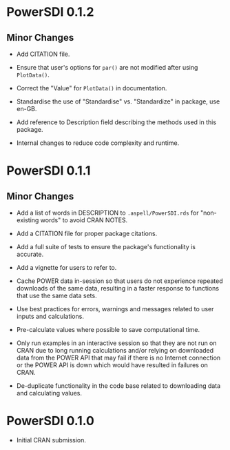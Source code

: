 # PowerSDI 0.1.2

## Minor Changes

* Add CITATION file.

* Ensure that user's options for `par()` are not modified after using `PlotData()`.

* Correct the "Value" for `PlotData()` in documentation.

* Standardise the use of "Standardise" vs. "Standardize" in package, use en-GB.

* Add reference to Description field describing the methods used in this package.

* Internal changes to reduce code complexity and runtime.

# PowerSDI 0.1.1

## Minor Changes

* Add a list of words in DESCRIPTION to `.aspell/PowerSDI.rds` for "non-existing words" to avoid CRAN NOTES.

* Add a CITATION file for proper package citations.

* Add a full suite of tests to ensure the package's functionality is accurate.

* Add a vignette for users to refer to.

* Cache POWER data in-session so that users do not experience repeated downloads of the same data, resulting in a faster response to functions that use the same data sets.

* Use best practices for errors, warnings and messages related to user inputs and calculations.

* Pre-calculate values where possible to save computational time.

* Only run examples in an interactive session so that they are not run on CRAN due to long running calculations and/or relying on downloaded data from the POWER API that may fail if there is no Internet connection or the POWER API is down which would have resulted in failures on CRAN.

* De-duplicate functionality in the code base related to downloading data and calculating values.

# PowerSDI 0.1.0

* Initial CRAN submission.
